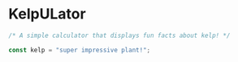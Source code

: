 # KelpULator

```javascript
/* A simple calculator that displays fun facts about kelp! */

const kelp = "super impressive plant!";
```
